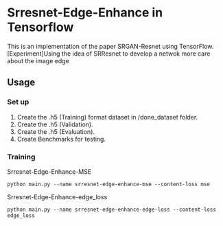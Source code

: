 # Srresnet-Edge-Enhance in Tensorflow

This is an implementation of the paper SRGAN-Resnet using TensorFlow. 
[Experiment]Using the idea of SRResnet to develop a netwok more care about the image edge  

## Usage

### Set up

1. Create the .h5 (Training) format dataset in /done_dataset folder.
2. Create the .h5 (Validation).
3. Create the .h5 (Evaluation).
4. Create Benchmarks for testing.

### Training

Srresnet-Edge-Enhance-MSE
```
python main.py --name srresnet-edge-enhance-mse --content-loss mse 
```

Srresnet-Edge-Enhance-edge_loss
```
python main.py --name srresnet-edge-enhance-edge-loss --content-loss edge_loss 
```
